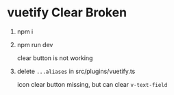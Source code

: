 # vuetify Clear Broken

1. npm i
2. npm run dev

   clear button is not working

3. delete `...aliases` in src/plugins/vuetify.ts

   icon clear button missing, but can clear `v-text-field`
